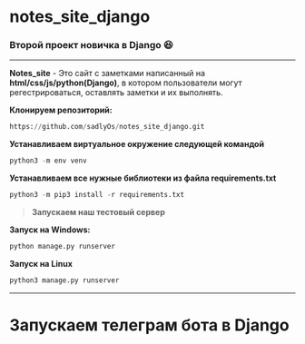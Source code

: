 # notes_site_django
### Второй проект новичка в Django :laughing:
___
**Notes_site** - Это сайт с заметками написанный на __html/css/js/python(Django)__, в котором пользователи могут регестрироваться, оставлять заметки и их выполнять.

**Клонируем репозиторий:**
```python
https://github.com/sadlyOs/notes_site_django.git
```
**Устанавливаем виртуальное окружение следующей командой**
```python
python3 -m env venv
```

**Устанавливаем все нужные библиотеки из файла requirements.txt**
```python
python3 -m pip3 install -r requirements.txt 
```

> **Запускаем наш тестовый сервер**

**Запуск на Windows:**
```python
python manage.py runserver
```
   
**Запуск на Linux**
```python
python3 manage.py runserver
```
___

# Запускаем телеграм бота в Django
